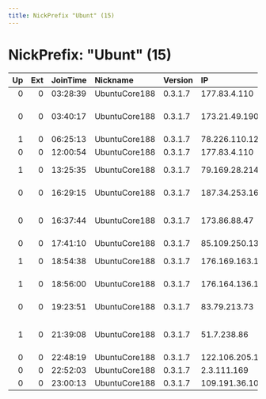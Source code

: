 ```yaml
---
title: NickPrefix "Ubunt" (15)
---
```


# NickPrefix: "Ubunt" (15)

|   Up |   Ext | JoinTime   | Nickname      | Version   | IP              | AS                                       | CC   |   ORp |   Dirp | OS    | Contact   |   eFamMembers |
|-----:|------:|:-----------|:--------------|:----------|:----------------|:-----------------------------------------|:-----|------:|-------:|:------|:----------|--------------:|
|    0 |     0 | 03:28:39   | UbuntuCore188 | 0.3.1.7   | 177.83.4.110    | CLARO S.A.                               | br   | 45421 |      0 | Linux | None      |             1 |
|    0 |     0 | 03:40:17   | UbuntuCore188 | 0.3.1.7   | 173.21.49.190   | Mediacom Communications Corp             | us   | 34293 |      0 | Linux | None      |             1 |
|    1 |     0 | 06:25:13   | UbuntuCore188 | 0.3.1.7   | 78.226.110.123  | Free SAS                                 | fr   | 37630 |      0 | Linux | None      |             1 |
|    0 |     0 | 12:00:54   | UbuntuCore188 | 0.3.1.7   | 177.83.4.110    | CLARO S.A.                               | br   | 45069 |      0 | Linux | None      |             1 |
|    1 |     0 | 13:25:35   | UbuntuCore188 | 0.3.1.7   | 79.169.28.214   | Nos Comunicacoes, S.A.                   | pt   | 38345 |      0 | Linux | None      |             1 |
|    0 |     0 | 16:29:15   | UbuntuCore188 | 0.3.1.7   | 187.34.253.161  | TELEFNICA BRASIL S.A                     | br   | 34236 |      0 | Linux | None      |             1 |
|    0 |     0 | 16:37:44   | UbuntuCore188 | 0.3.1.7   | 173.86.88.47    | Frontier Communications of America, Inc. | us   | 42734 |      0 | Linux | None      |             1 |
|    0 |     0 | 17:41:10   | UbuntuCore188 | 0.3.1.7   | 85.109.250.13   | Turk Telekom                             | tr   | 45317 |      0 | Linux | None      |             1 |
|    1 |     0 | 18:54:38   | UbuntuCore188 | 0.3.1.7   | 176.169.163.184 | Bouygues Telecom SA                      | fr   | 37641 |      0 | Linux | None      |             1 |
|    1 |     0 | 18:56:00   | UbuntuCore188 | 0.3.1.7   | 176.164.136.181 | Bouygues Telecom SA                      | fr   | 37487 |      0 | Linux | None      |             1 |
|    0 |     0 | 19:23:51   | UbuntuCore188 | 0.3.1.7   | 83.79.213.73    | Swisscom Switzerland Ltd                 | ch   | 35727 |      0 | Linux | None      |             1 |
|    1 |     0 | 21:39:08   | UbuntuCore188 | 0.3.1.7   | 51.7.238.86     | British Telecommunications PLC           | gb   | 33773 |      0 | Linux | None      |             1 |
|    0 |     0 | 22:48:19   | UbuntuCore188 | 0.3.1.7   | 122.106.205.112 | Microplex PTY LTD                        | au   | 44393 |      0 | Linux | None      |             1 |
|    0 |     0 | 22:52:03   | UbuntuCore188 | 0.3.1.7   | 2.3.111.169     | Orange                                   | fr   | 33421 |      0 | Linux | None      |             1 |
|    0 |     0 | 23:00:13   | UbuntuCore188 | 0.3.1.7   | 109.191.36.104  | Intersvyaz-2 JSC                         | ru   | 40455 |      0 | Linux | None      |             1 |
